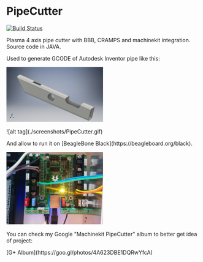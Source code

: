 # PipeCutter
[![Build Status](https://travis-ci.org/zhivko/PipeCutter.svg?branch=master)](https://travis-ci.org/zhivko/PipeCutter)

Plasma 4 axis pipe cutter with BBB, CRAMPS and machinekit integration. Source code in JAVA.

Used to generate GCODE of Autodesk Inventor pipe like this:
<P>
<img src="./screenshots/pipe.png" alt="Pipe" width="50%" height="50%">

<P>
![alt tag](./screenshots/PipeCutter.gif)

<P>
And allow to run it on [BeagleBone Black](https://beagleboard.org/black).
<P>
<img src="./screenshots/cramps.jpg" alt="Cramps" width="50%" height="50%">

You can check my Google "Machinekit PipeCutter" album to better get idea of project:
<P>
[G+ Album](https://goo.gl/photos/4A623DBE1DQRwYfcA)

